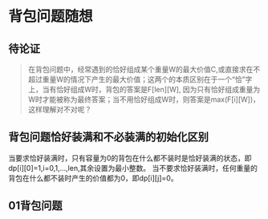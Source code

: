 # 背包问题随想

## 待论证
> 在背包问题中，经常遇到的恰好组成某个重量W的最大价值C,或直接求在不超过重量W的情况下产生的最大价值；这两个的本质区别在于一个“恰”字上，当有恰好组成W时，背包的答案是F[len][W], 因为只有恰好组成重量为W时才能被称为最终答案；当不用恰好组成W时，则答案是max(F[i][W])，这样理解对不对呢？

## 背包问题恰好装满和不必装满的初始化区别
当要求恰好装满时，只有容量为0的背包在什么都不装时是恰好装满的状态，即dp[i][0]=1,i=0,1,...,len,其余设置为最小整数。 当不要求恰好装满时，任何重量的背包在什么都不装时产生的价值都为0，即dp[i][j]=0。

## 01背包问题
